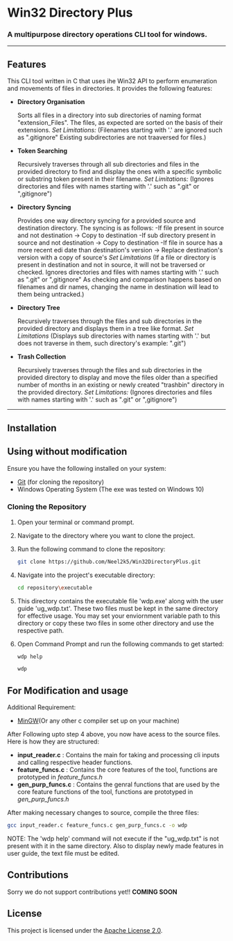 # Win32 Directory Plus
### A multipurpose directory operations CLI tool for windows.

___

## Features 
This CLI tool written in C that uses ihe Win32 API to perform enumeration and movements of files in directories. 
It provides the following features:

- **Directory Organisation**

    Sorts all files in a directory into sub directories of naming format "extension\_Files".
    The files, as expected are sorted on the basis of their extensions. 
    *Set Limitations:*
    (Filenames starting with '.' are ignored such as ".gitignore"
    Existing subdirectories are not traaversed for files.)


- **Token Searching**

    Recursively traverses through all sub directories and files in the provided directory
    to find and display the ones with a specific symbolic or substring token present in their filename. 
    *Set Limitations:*
    (Ignores directories and files with names starting with '.' such as ".git" or ",gitignore")



- **Directory Syncing**

    Provides one way directory syncing for a provided source and destination directory. 
    The syncing is as follows:
        -If file present in source and not destination \-> Copy to destination
        -If sub directory present in source and not destination \-> Copy to destination
        -If file in source has a more recent edi date than destination's version \-> Replace destination's version with a copy of source's
    *Set Limitations*
    (If a file or directory is present in destination and not in source, it will not be traversed or checked.
     Ignores directories and files with names starting with '.' such as ".git" or ",gitignore"
     As checking and comparison happens based on filenames and dir names, changing the name in destination will lead to them being untracked.)


- **Directory Tree**

    Recursively traverses through the files and sub directories in the provided directory and displays them in a tree like format.
    *Set Limitations*
    (Displays sub directories with names starting with '.' but does not traverse in them, such directory's example: ".git")


- **Trash Collection**
    
    Recursively traverses through the files and sub directories in the provided directory to display and move the files older than a specified 
    number of months in an existing or newly created "trashbin" directory in the provided directory.
    *Set Limitations:*
    (Ignores directories and files with names starting with '.' such as ".git" or ",gitignore")


---

## Installation

## Using without modification

Ensure you have the following installed on your system:

- [Git](https://git-scm.com/downloads) (for cloning the repository)
- Windows Operating System (The exe was tested on Windows 10)

### Cloning the Repository

1. Open your terminal or command prompt.

2. Navigate to the directory where you want to clone the project.

3. Run the following command to clone the repository:

    ```bash
    git clone https://github.com/Neel2k5/Win32DirectoryPlus.git
    ```

4. Navigate into the project's executable directory:

    ```bash
    cd repository\executable
    ```
5. This directory contains the executable file 'wdp.exe' along with the user guide 'ug\_wdp.txt'.
   These two files must be kept in the same directory for effective usage.
   You may set your enviornment variable path to this directory or copy these two files in some other directory and use the respective path.

6. Open Command Prompt and run the following commands to get started:
    ```bash
    wdp help
    ```
    
    ```bash
    wdp
    ```
## For Modification and usage

Additional Requirement:
- [MinGW](https://sourceforge.net/projects/mingw/)(Or any other c compiler set up on your machine)

After Following upto step 4 above, you now have acess to the source files. Here is how they are structured:
- **input_reader.c** : Contains the main for taking and processing cli inputs and calling respective header functions.
- **feature_funcs.c** : Contains the core features of the tool, functions are prototyped in *feature_funcs.h*
- **gen_purp_funcs.c** : Contains the genral functions that are used by the core feature functions of the tool, functions are prototyped in *gen_purp_funcs.h*

After making necessary changes to source, compile the three files:
```bash
gcc input_reader.c feature_funcs.c gen_purp_funcs.c -o wdp
```

NOTE: The 'wdp help' command will not execute if the "ug\_wdp.txt" is not present with it in the same directory. Also to display newly made features in user guide, the text file must be edited.

## Contributions
Sorry we do not support contributions yet!! 
**COMING SOON**

## License

This project is licensed under the [Apache License 2.0](LICENSE.md).
